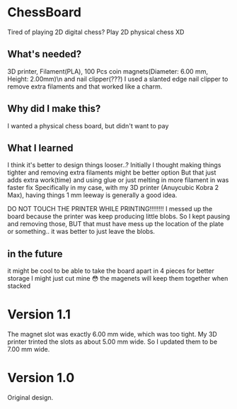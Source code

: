 # ChessBoard
Tired of playing 2D digital chess? Play 2D physical chess XD

## What's needed?
3D printer, Filament(PLA), 100 Pcs coin magnets(Diameter: 6.00 mm, Height: 2.00mm)\n
and nail clipper(???)
  I used a slanted edge nail clipper to remove extra filaments and that worked like a charm.

## Why did I make this?
I wanted a physical chess board, but didn't want to pay 

## What I learned
I think it's better to design things looser..?
  Initially I thought making things tighter and removing extra filaments might be better option
  But that just adds extra work(time) and using glue or just melting in more filament in was faster fix
  Specifically in my case, with my 3D printer (Anuycubic Kobra 2 Max), having things 1 mm leeway is generally a good idea.

DO NOT TOUCH THE PRINTER WHILE PRINTING!!!!!!!!
  I messed up the board because the printer was keep producing little blobs.
  So I kept pausing and removing those, BUT that must have mess up the location of the plate or something..
    it was better to just leave the blobs.

## in the future
it might be cool to be able to take the board apart in 4 pieces for better storage
  I might just cut mine 😳
  the magenets will keep them together when stacked

# Version 1.1
The magnet slot was exactly 6.00 mm wide, which was too tight.
My 3D printer trinted the slots as about 5.00 mm wide.
So I updated them to be 7.00 mm wide.

# Version 1.0
Original design.
